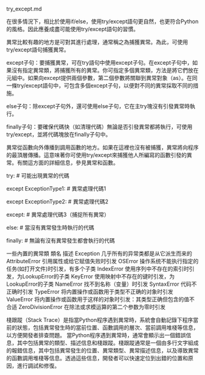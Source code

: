 try_except.md

在很多情況下，相比於使用if/else，使用try/except語句更自然，也更符合Python的風格。因此應養成盡可能使用try/except語句的習慣。

異常比較有趣的地方是可對其進行處理，通常稱之為捕獲異常。為此，可使用try/except語句捕獲異常。

except子句：要捕獲異常，可在try語句中使用except子句。在except子句中，如果沒有指定異常類，將捕獲所有的異常。你可指定多個異常類，方法是將它們放在元組中。如果向except提供兩個參數，第二個參數將關聯到異常對象（as）。在同一條try/except語句中，可包含多個except子句，以便對不同的異常採取不同的措施。

else子句：除except子句外，還可使用else子句，它在主try塊沒有引發異常時執行。

finally子句：要確保代碼快（如清理代碼）無論是否引發異常都將執行，可使用try/except，並將代碼塊放在finally子句中。

異常從函數向外傳播到調用函數的地方。如果在這裡也沒有被捕獲，異常將向程序的最頂層傳播。這意味著你可使用try/except來捕獲他人所編寫的函數引發的異常。有關這方面的詳細信息，參見異常和函數。

try:
    # 可能出現異常的代碼

except ExceptionType1:
    # 異常處理代碼1

except ExceptionType2:
    # 異常處理代碼2

except:
    # 異常處理代碼3（捕捉所有異常）

else:
    # 當沒有異常發生時執行的代碼

finally:
    # 無論有沒有異常發生都會執行的代碼

一些內置的異常類
類名                     描述
Exception               几乎所有的异常类都是从它派生而来的
AttributeError          引用属性或给它赋值失败时引发
OSError                 操作系统不能执行指定的任务(如打开文件)时引发，有多个子类
IndexError              使用序列中不存在的索引时引发，为LookupError的子类
KeyError                使用映射中不存在的键时引发，为LookupError的子类
NameError               找不到名称（变量）时引发
SyntaxError             代码不正确时引发
TypeError               将内置操作或函数用于类型不正确的对象时引发
ValueError              将内置操作或函数用于这样的对象时引发：其类型正确但包含的值不合适
ZeroDivisionError       在除法或求模运算的第二个参数为零时引发

棧跟蹤（Stack Trace）是指當Python程序遇到異常時，系統會自動記錄下程序當前的狀態，包括異常發生時的當前位置、函數調用的層次、當前調用堆棧等信息，以方便開發者排查問題。
當Python程序遇到異常時，通常會顯示出一個錯誤信息，其中包括異常的類型、描述信息和棧跟蹤。棧跟蹤通常是一個由多行文字組成的報錯信息，其中包括異常發生的位置、異常類型、異常描述信息，以及導致異常的函數調用堆棧等信息。透過這些信息，開發者可以快速定位到出錯的位置和原因，進行調試和修復。